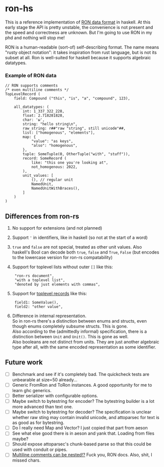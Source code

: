 # ron-hs

This is a reference implementation of [RON data
format](https://github.com/ron-rs/ron) in haskell. At this early stage the API
is pretty unstable, the convenience is not present and the speed and
correctness are unknown. But I'm going to use RON in my phd and nothing will
stop me!

RON is a human-readable (sort-of) self-describing format. The name means "rusty
object notation": it takes inspiration from rust language, but is not its
subset at all. Ron is well-suited for haskell because it supports algebraic
datatypes.

### Example of RON data

    // RON supports comments
    /* even multiline comments */
    TopLevelRecord (
        field: Compound ("this", "is", "a", "compound", 123),

        all_datatypes: (
            int: 1_337_322_228,
            float: 2.718281828,
            char: 'ы',
            string: "hello string\n",
            raw_string: r##"raw "string", still unicode"##,
            list: ["homogenous", "elements"],
            map: {
                "value": "as keys",
                "also": "homogenous",
            },
            tuple: SomeTuple(0, OtherTuple("with", "stuff")),
            record: SomeRecord (
                like: "this one you're looking at",
                not_homogenous: 2022,
            ),
            unit_values: [
                (), // regular unit
                NamedUnit,
                NamedUnitWithBraces(),
            ]
        )
    )

## Differences from ron-rs

1. No support for extensions (and not planned)

2. Support `'` in identifiers, like in haskell (so not at the start of a word)

3. `true` and `false` are not special, treated as other unit values. Also
   haskell's Bool can decode both `true`, `false` and `True`, `False`
   (but encodes to the lowercase version for ron-rs compatability)

4. Support for toplevel lists without outer `[]` like this:
   ```
    "ron-rs document",
    "with a toplevel list",
    "denoted by just elements with commas",
   ```

5. Support for [toplevel records](https://github.com/ron-rs/ron/issues/297)
   like this:
   ```
    field1: SomeValue(),
    field2: "other value",
   ```

6. Difference in internal representation.  
   So in ron-rs there's a distinction between enums and structs, even though
   enums completely subsume structs. This is gone.  
   Also according to the (admittedly informal) specification, there is a
   distinction between `Unit` and `Unit()`. This is gone as well.  
   Also booleans are not distinct from units. They are just another algebraic
   type after all, with the same encoded representation as some identifier.

## Future work

- [ ] Benchmark and see if it's completely bad. The quickcheck tests are
  unbearable at size=50 already...
- [ ] Generic FromRon and ToRon instances. A good opportunity for me to learn
  ghc generics.
- [ ] Better serializer with configurable options.
- [ ] Maybe switch to bytestring for encoder? The bytestring builder is a lot
  more advanced than text one.
- [ ] Maybe switch to bytestring for decoder? The specification is unclear
  whether raw sting may contain invalid unicode, and attoparsec for text is as
  good as for bytestring.
- [ ] Do I really need Map and Vector? I just copied that part from aeson
- [ ] See what else good there is in aeson and yank that. Loading from files
  maybe?
- [ ] Should expose attoparsec's chunk-based parse so that this could be used
  with conduit or pipes.
- [ ] [Multiline comments can be
  nested!?](https://github.com/ron-rs/ron/blob/master/examples/decode.rs)
  Fuck you, RON docs. Also, shit, I missed chars.
